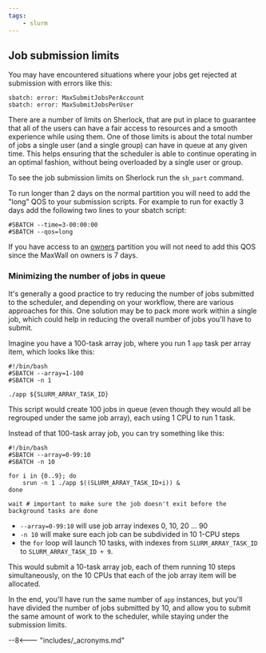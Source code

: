 ```yaml
---
tags:
    - slurm
---
```


## Job submission limits

You may have encountered situations where your jobs get rejected at submission
with errors like this:

``` shell
sbatch: error: MaxSubmitJobsPerAccount
sbatch: error: MaxSubmitJobsPerUser
```

There are a number of limits on Sherlock, that are put in place to guarantee
that all of the users can have a fair access to resources and a smooth
experience while using them. One of those limits is about the total number of
jobs a single user (and a single group) can have in queue at any given time.
This helps ensuring that the scheduler is able to continue operating in an
optimal fashion, without being overloaded by a single user or group.

To see the job submission limits on Sherlock run the `sh_part` command.  

To run longer than 2 days on the normal partition you will need to add the "long" QOS to your submission scripts.
For example to run for exactly 3 days add the following two lines to your sbatch script:   

``` shell
#SBATCH --time=3-00:00:00
#SBATCH --qos=long
```

If you have access to an [owners][url_owners] partition you will not need to add this QOS since the MaxWall on owners is 7 days.

### Minimizing the number of jobs in queue

It's generally a good practice to try reducing the number of jobs submitted to
the scheduler, and depending on your workflow, there are various approaches for
this. One solution may be to pack more work within a single job, which could
help in reducing the overall number of jobs you'll have to submit.

Imagine you have a 100-task array job, where you run 1 `app` task per array
item, which looks like this:


``` shell
#!/bin/bash
#SBATCH --array=1-100
#SBATCH -n 1

./app ${SLURM_ARRAY_TASK_ID}
```

This script would create 100 jobs in queue (even though they would all
be regrouped under the same job array), each using 1 CPU to run 1 task.



Instead of that 100-task array job, you can try something like this:

``` shell
#!/bin/bash
#SBATCH --array=0-99:10
#SBATCH -n 10

for i in {0..9}; do
    srun -n 1 ./app $((SLURM_ARRAY_TASK_ID+i)) &
done

wait # important to make sure the job doesn't exit before the background tasks are done
```

* `--array=0-99:10` will use job array indexes 0, 10, 20 ... 90
* `-n 10` will make sure each job can be subdivided in 10 1-CPU steps
* the `for` loop will launch 10 tasks, with indexes from `SLURM_ARRAY_TASK_ID`
  to `SLURM_ARRAY_TASK_ID + 9`.

This would submit a 10-task array job, each of them running 10 steps
simultaneously, on the 10 CPUs that each of the job array item will be allocated.

In the end, you'll have run the same number of `app` instances, but you'll have
divided the number of jobs submitted by 10, and allow you to submit the same
amount of work to the scheduler, while staying under the submission limits.


--8<--- "includes/_acronyms.md"

[url_owners]:  /docs/concepts/#investing-in-sherlock

